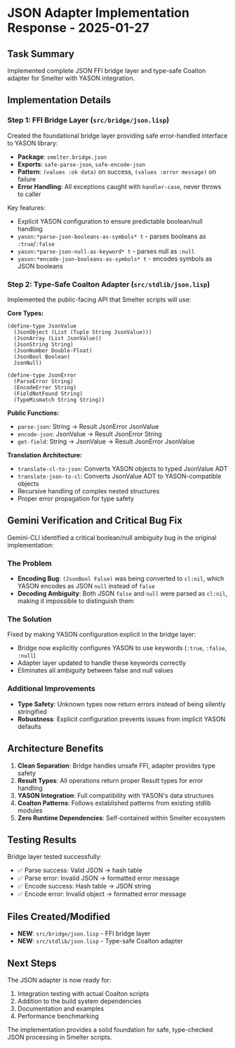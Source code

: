 # JSON Adapter Implementation Response - 2025-01-27

## Task Summary

Implemented complete JSON FFI bridge layer and type-safe Coalton adapter for Smelter with YASON integration.

## Implementation Details

### Step 1: FFI Bridge Layer (`src/bridge/json.lisp`)

Created the foundational bridge layer providing safe error-handled interface to YASON library:

- **Package**: `smelter.bridge.json`
- **Exports**: `safe-parse-json`, `safe-encode-json`
- **Pattern**: `(values :ok data)` on success, `(values :error message)` on failure
- **Error Handling**: All exceptions caught with `handler-case`, never throws to caller

Key features:
- Explicit YASON configuration to ensure predictable boolean/null handling
- `yason:*parse-json-booleans-as-symbols* t` - parses booleans as `:true`/`:false`
- `yason:*parse-json-null-as-keyword* t` - parses null as `:null`
- `yason:*encode-json-booleans-as-symbols* t` - encodes symbols as JSON booleans

### Step 2: Type-Safe Coalton Adapter (`src/stdlib/json.lisp`)

Implemented the public-facing API that Smelter scripts will use:

**Core Types:**
```coalton
(define-type JsonValue
  (JsonObject (List (Tuple String JsonValue)))
  (JsonArray (List JsonValue))
  (JsonString String)
  (JsonNumber Double-Float)
  (JsonBool Boolean)
  JsonNull)

(define-type JsonError
  (ParseError String)
  (EncodeError String)
  (FieldNotFound String)
  (TypeMismatch String String))
```

**Public Functions:**
- `parse-json`: String → Result JsonError JsonValue
- `encode-json`: JsonValue → Result JsonError String
- `get-field`: String → JsonValue → Result JsonError JsonValue

**Translation Architecture:**
- `translate-cl-to-json`: Converts YASON objects to typed JsonValue ADT
- `translate-json-to-cl`: Converts JsonValue ADT to YASON-compatible objects
- Recursive handling of complex nested structures
- Proper error propagation for type safety

## Gemini Verification and Critical Bug Fix

Gemini-CLI identified a critical boolean/null ambiguity bug in the original implementation:

### The Problem
- **Encoding Bug**: `(JsonBool False)` was being converted to `cl:nil`, which YASON encodes as JSON `null` instead of `false`
- **Decoding Ambiguity**: Both JSON `false` and `null` were parsed as `cl:nil`, making it impossible to distinguish them

### The Solution
Fixed by making YASON configuration explicit in the bridge layer:
- Bridge now explicitly configures YASON to use keywords (`:true`, `:false`, `:null`)
- Adapter layer updated to handle these keywords correctly
- Eliminates all ambiguity between false and null values

### Additional Improvements
- **Type Safety**: Unknown types now return errors instead of being silently stringified
- **Robustness**: Explicit configuration prevents issues from implicit YASON defaults

## Architecture Benefits

1. **Clean Separation**: Bridge handles unsafe FFI, adapter provides type safety
2. **Result Types**: All operations return proper Result types for error handling
3. **YASON Integration**: Full compatibility with YASON's data structures
4. **Coalton Patterns**: Follows established patterns from existing stdlib modules
5. **Zero Runtime Dependencies**: Self-contained within Smelter ecosystem

## Testing Results

Bridge layer tested successfully:
- ✅ Parse success: Valid JSON → hash table
- ✅ Parse error: Invalid JSON → formatted error message
- ✅ Encode success: Hash table → JSON string
- ✅ Encode error: Invalid object → formatted error message

## Files Created/Modified

- **NEW**: `src/bridge/json.lisp` - FFI bridge layer
- **NEW**: `src/stdlib/json.lisp` - Type-safe Coalton adapter

## Next Steps

The JSON adapter is now ready for:
1. Integration testing with actual Coalton scripts
2. Addition to the build system dependencies
3. Documentation and examples
4. Performance benchmarking

The implementation provides a solid foundation for safe, type-checked JSON processing in Smelter scripts.